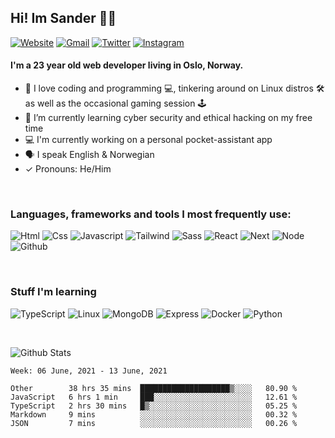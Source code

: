 ## Hi! Im Sander 👋🏻

[![Website](https://img.shields.io/badge/Portfolio-00BDAA?style=flat&logo=google-chrome&logoColor=white)][website]
[![Gmail](https://img.shields.io/badge/Gmail-D14836?style=flat&logo=gmail&logoColor=white)][gmail]
[![Twitter](https://img.shields.io/badge/Twitter-1DA1F2?style=flat&logo=twitter&logoColor=white)][twitter]
[![Instagram](https://img.shields.io/badge/Instagram-E4405F?style=flat&logo=instagram&logoColor=white)][instagram]

#### I'm a 23 year old web developer living in Oslo, Norway.

-  🤩 I love coding and programming 💻, tinkering around on Linux distros 🛠 as well as the occasional gaming session 🕹
- 👾 I’m currently learning cyber security and ethical hacking on my free time
- 💻 I'm currently working on a personal pocket-assistant app
- 🗣 I speak English & Norwegian
- ✓ Pronouns: He/Him

<br>


### Languages, frameworks and tools I most frequently use:

![Html](https://img.shields.io/badge/HTML5-E34F26?style=flat&logo=html5&logoColor=white)
![Css](https://img.shields.io/badge/CSS3-1572B6?style=flat&logo=css3&logoColor=white)
![Javascript](https://img.shields.io/badge/JavaScript-323330?style=flat&logo=javascript&logoColor=F7DF1E)
![Tailwind](https://img.shields.io/badge/Tailwind_CSS-38B2AC?style=flat&logo=tailwind-css&logoColor=white)
![Sass](https://img.shields.io/badge/Sass-CC6699?style=flat&logo=sass&logoColor=white)
![React](https://img.shields.io/badge/React-20232A?style=flat&logo=react&logoColor=61DAFB)
![Next](https://img.shields.io/badge/next.js-000000?style=flat&logo=next-dot-js&logoColor=white)
![Node](https://img.shields.io/badge/Node.js-43853D?style=flat&logo=node-dot-js&logoColor=white)
![Github](https://img.shields.io/badge/GitHub-100000?style=flat&logo=github&logoColor=white)

<br>

### Stuff I'm learning
![TypeScript](https://img.shields.io/badge/-TypeScript-3178C6?style=flat&logo=typescript&logoColor=white)
![Linux](https://img.shields.io/badge/Linux-FCC624?style=flat&logo=linux&logoColor=black)
![MongoDB](https://img.shields.io/badge/MongoDB-4EA94B?style=flat&logo=mongodb&logoColor=white)
![Express](https://img.shields.io/badge/Express.js-000000?style=flat&logo=express&logoColor=white)
![Docker](https://img.shields.io/badge/Docker-2CA5E0?style=flat&logo=docker&logoColor=white)
![Python](https://img.shields.io/badge/Python-3776AB?style=flat&logo=python&logoColor=white)

<br>

![Github Stats](https://github-readme-stats.vercel.app/api?username=sander-tb&&show_icons=true&include_all_commits=true&theme=dracula)


<!--START_SECTION:waka-->
```text
Week: 06 June, 2021 - 13 June, 2021

Other        38 hrs 35 mins  ████████████████████▒░░░░   80.90 % 
JavaScript   6 hrs 1 min     ███░░░░░░░░░░░░░░░░░░░░░░   12.61 % 
TypeScript   2 hrs 30 mins   █▒░░░░░░░░░░░░░░░░░░░░░░░   05.25 % 
Markdown     9 mins          ░░░░░░░░░░░░░░░░░░░░░░░░░   00.32 % 
JSON         7 mins          ░░░░░░░░░░░░░░░░░░░░░░░░░   00.26 % 
```
<!--END_SECTION:waka-->



[website]: https://sandertrolleboe.com
[twitter]: https://twitter.com/STrolleb
[instagram]: https://www.instagram.com/sandertrolleboe/
[linkedin]: https://www.linkedin.com/in/sander-trolleboe-byrkjeland/
[gmail]: mailto:sander.trolleboe@gmail.com
